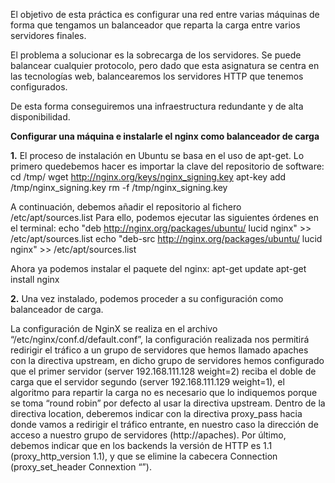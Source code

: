 



El objetivo de esta práctica es configurar una red entre varias máquinas de forma que
tengamos un balanceador que reparta la carga entre varios servidores finales.

El problema a solucionar es la sobrecarga de los servidores. Se puede balancear
cualquier protocolo, pero dado que esta asignatura se centra en las tecnologías web,
balancearemos los servidores HTTP que tenemos configurados.

De esta forma conseguiremos una infraestructura redundante y de alta disponibilidad.


**Configurar una máquina e instalarle el nginx como balanceador de carga**

**1.**
El proceso de instalación en Ubuntu se basa en el uso de apt-get. Lo primero quedebemos hacer es importar la clave del repositorio de software: 
cd /tmp/
wget http://nginx.org/keys/nginx_signing.key
apt-key add /tmp/nginx_signing.key
rm -f /tmp/nginx_signing.key 

A continuación, debemos añadir el repositorio al fichero /etc/apt/sources.list Para ello, podemos ejecutar las siguientes órdenes en el terminal: 
echo "deb http://nginx.org/packages/ubuntu/ lucid nginx" >> /etc/apt/sources.list
echo "deb-src http://nginx.org/packages/ubuntu/ lucid nginx" >> /etc/apt/sources.list 

Ahora ya podemos instalar el paquete del nginx: 
apt-get update
apt-get install nginx 

**2.**
Una vez instalado, podemos proceder a su configuración como balanceador de carga.

La configuración de NginX se realiza en el archivo “/etc/nginx/conf.d/default.conf”, la configuración realizada nos permitirá redirigir el tráfico a un grupo de servidores que hemos llamado apaches con la directiva upstream, en dicho grupo de servidores hemos configurado que el primer servidor (server 192.168.111.128 weight=2) reciba el doble de carga que el servidor segundo (server 192.168.111.129 weight=1), el algoritmo para repartir la carga no es necesario que lo indiquemos porque se toma “round robin” por defecto al usar la directiva upstream. Dentro de la directiva location, deberemos indicar con la directiva proxy_pass hacia donde vamos a redirigir el tráfico entrante, en nuestro caso la dirección de acceso a nuestro grupo de servidores (http://apaches). Por último, debemos indicar que en los backends la versión de HTTP es 1.1 (proxy_http_version 1.1), y que se elimine la cabecera Connection (proxy_set_header Connextion “”).











